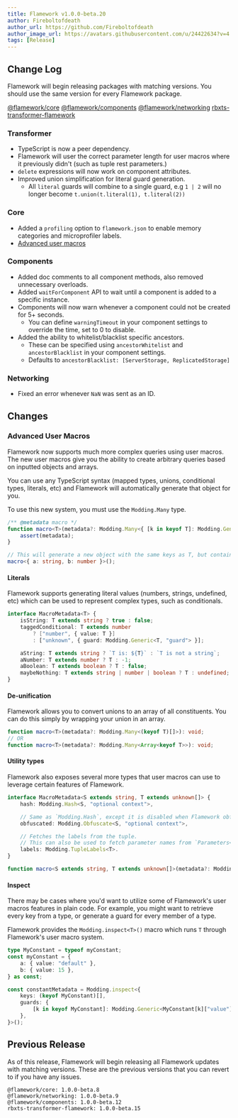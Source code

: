 ```yaml
---
title: Flamework v1.0.0-beta.20
author: Fireboltofdeath
author_url: https://github.com/Fireboltofdeath
author_image_url: https://avatars.githubusercontent.com/u/24422634?v=4
tags: [Release]
---
```


## Change Log

Flamework will begin releasing packages with matching versions.
You should use the same version for every Flamework package.

[@flamework/core](https://github.com/rbxts-flamework/core/commits/master)
[@flamework/components](https://github.com/rbxts-flamework/components/commits/master)
[@flamework/networking](https://github.com/rbxts-flamework/networking/commits/master)
[rbxts-transformer-flamework](https://github.com/rbxts-flamework/transformer/commits/master)

### Transformer
- TypeScript is now a peer dependency.
- Flamework will user the correct parameter length for user macros where it previously didn't (such as tuple rest parameters.)
- `delete` expressions will now work on component attributes.
- Improved union simplification for literal guard generation.
	- All `literal` guards will combine to a single guard, e.g `1 | 2` will no longer become `t.union(t.literal(1), t.literal(2))`

### Core
- Added a `profiling` option to `flamework.json` to enable memory categories and microprofiler labels.
- [Advanced user macros](#advanced-user-macros)

### Components
- Added doc comments to all component methods, also removed unnecessary overloads.
- Added `waitForComponent` API to wait until a component is added to a specific instance.
- Components will now warn whenever a component could not be created for 5+ seconds.
	- You can define `warningTimeout` in your component settings to override the time, set to 0 to disable.
- Added the ability to whitelist/blacklist specific ancestors.
	- These can be specified using `ancestorWhitelist` and `ancestorBlacklist` in your component settings.
	- Defaults to `ancestorBlacklist: [ServerStorage, ReplicatedStorage]`

### Networking
- Fixed an error whenever `NaN` was sent as an ID.

## Changes

### Advanced User Macros

Flamework now supports much more complex queries using user macros.
The new user macros give you the ability to create arbitrary queries based on inputted objects and arrays.

You can use any TypeScript syntax (mapped types, unions, conditional types, literals, etc) and Flamework will automatically
generate that object for you.

To use this new system, you must use the `Modding.Many` type.
```ts
/** @metadata macro */
function macro<T>(metadata?: Modding.Many<{ [k in keyof T]: Modding.Generic<T[k], "guard"> }>) {
	assert(metadata);
}

// This will generate a new object with the same keys as T, but containing the guard for each element.
macro<{ a: string, b: number }>();
```

#### Literals

Flamework supports generating literal values (numbers, strings, undefined, etc) which can be used to represent complex types, such as conditionals.

```ts
interface MacroMetadata<T> {
	isString: T extends string ? true : false;
	taggedConditional: T extends number
		? ["number", { value: T }]
		: ["unknown", { guard: Modding.Generic<T, "guard"> }];

	aString: T extends string ? `T is: ${T}` : `T is not a string`;
	aNumber: T extends number ? T : -1;
	aBoolean: T extends boolean ? T : false;
	maybeNothing: T extends string | number | boolean ? T : undefined;
}
```

#### De-unification

Flamework allows you to convert unions to an array of all constituents.
You can do this simply by wrapping your union in an array.

```ts
function macro<T>(metadata?: Modding.Many<(keyof T)[]>): void;
// OR
function macro<T>(metadata?: Modding.Many<Array<keyof T>>): void;
```

#### Utility types

Flamework also exposes several more types that user macros can use to leverage certain features of Flamework.
```ts
interface MacroMetadata<S extends string, T extends unknown[]> {
	hash: Modding.Hash<S, "optional context">,

	// Same as `Modding.Hash`, except it is disabled when Flamework obfuscation is off.
	obfuscated: Modding.Obfuscate<S, "optional context">,

	// Fetches the labels from the tuple.
	// This can also be used to fetch parameter names from `Parameters<T>`
	labels: Modding.TupleLabels<T>.
}

function macro<S extends string, T extends unknown[]>(metadata?: Modding.Many<MacroMetadata<S, T>>): void;
```

#### Inspect

There may be cases where you'd want to utilize some of Flamework's user macros features in plain code.
For example, you might want to retrieve every key from a type, or generate a guard for every member of a type.

Flamework provides the `Modding.inspect<T>()` macro which runs `T` through Flamework's user macro system.
```ts
type MyConstant = typeof myConstant;
const myConstant = {
	a: { value: "default" },
	b: { value: 15 },
} as const;

const constantMetadata = Modding.inspect<{
	keys: (keyof MyConstant)[],
	guards: {
		[k in keyof MyConstant]: Modding.Generic<MyConstant[k]["value"], "guard">
	},
}>();
```

## Previous Release
As of this release, Flamework will begin releasing all Flamework updates with matching versions.
These are the previous versions that you can revert to if you have any issues.
```
@flamework/core: 1.0.0-beta.8
@flamework/networking: 1.0.0-beta.9
@flamework/components: 1.0.0-beta.12
rbxts-transformer-flamework: 1.0.0-beta.15
```
